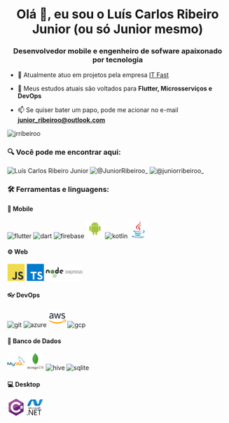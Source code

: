 <h1 align="center">Olá 👋, eu sou o Luís Carlos Ribeiro Junior (ou só Junior mesmo)</h1>
<h3 align="center">Desenvolvedor mobile e engenheiro de sofware apaixonado por tecnologia</h3>

- 🔭 Atualmente atuo em projetos pela empresa [IT Fast](https://itfast.com.br/site)

- 🌱 Meus estudos atuais são voltados para **Flutter, Microsserviços e DevOps**

- 📫 Se quiser bater um papo, pode me acionar no e-mail **junior_ribeiroo@outlook.com**

<p align="left"> <img src="https://komarev.com/ghpvc/?username=jrribeiroo&label=Profile%20views&color=0e75b6&style=flat" alt="jrribeiroo" /> </p>

<h3 align="left">🔍 Você pode me encontrar aqui:</h3>
<p align="left">
 </a href="https://www.linkedin.com/in/juniorribeiroo/" target="blank"><img align="center" src="https://www.vectorlogo.zone/logos/linkedin/linkedin-tile.svg" alt="Luís Carlos Ribeiro Junior" height="40" width="40" />  
 </a href="https://twitter.com/JuniorRibeiroo_" target="blank"><img align="center" src="https://www.vectorlogo.zone/logos/twitter/twitter-tile.svg" alt="@JuniorRibeiroo_" height="40" width="40" />  
 </a href="https://medium.com/@juniorribeiroo_" target="blank"><img align="center" src="https://www.vectorlogo.zone/logos/medium/medium-tile.svg" alt="@juniorribeiroo_" height="40" width="40" />  
</p>

<h3 align="left">🛠 Ferramentas e linguagens:</h3>
<h4 align="left">📱 Mobile</h4>
<p align="left">
 </a href="https://flutter.dev" target="_blank"> <img src="https://www.vectorlogo.zone/logos/flutterio/flutterio-icon.svg" alt="flutter" width="40" height="40"/>  
 </a href="https://dart.dev" target="_blank"> <img src="https://www.vectorlogo.zone/logos/dartlang/dartlang-icon.svg" alt="dart" width="40" height="40"/>  
 </a href="https://firebase.google.com/" target="_blank"> <img src="https://www.vectorlogo.zone/logos/firebase/firebase-icon.svg" alt="firebase" width="40" height="40"/>  
 </a href="https://developer.android.com" target="_blank"> <img src="https://raw.githubusercontent.com/devicons/devicon/master/icons/android/android-original-wordmark.svg" alt="android" width="40" height="40"/> 
 </a href="https://kotlinlang.org" target="_blank"> <img src="https://www.vectorlogo.zone/logos/kotlinlang/kotlinlang-icon.svg" alt="kotlin" width="40" height="40"/>  
 </a href="https://www.java.com" target="_blank"> <img src="https://raw.githubusercontent.com/devicons/devicon/master/icons/java/java-original.svg" alt="java" width="40" height="40"/>  
</p>
<h4 align="left">⚙ Web</h4>
<p align="left">
 </a href="https://developer.mozilla.org/en-US/docs/Web/JavaScript" target="_blank"> <img src="https://raw.githubusercontent.com/devicons/devicon/master/icons/javascript/javascript-original.svg" alt="javascript" width="40" height="40"/> 
 </a href="https://www.typescriptlang.org/" target="_blank"> <img src="https://raw.githubusercontent.com/devicons/devicon/master/icons/typescript/typescript-original.svg" alt="typescript" width="40" height="40"/> 
 </a href="https://nodejs.org" target="_blank"> <img src="https://raw.githubusercontent.com/devicons/devicon/master/icons/nodejs/nodejs-original-wordmark.svg" alt="nodejs" width="40" height="40"> 
 </a href="https://expressjs.com" target="_blank"> <img src="https://raw.githubusercontent.com/devicons/devicon/master/icons/express/express-original-wordmark.svg" alt="express" width="40" height="40"/> 
</p>
<h4 align="left">👓 DevOps</h4>
<p align="left">
 </a href="https://git-scm.com/" target="_blank"> <img src="https://www.vectorlogo.zone/logos/git-scm/git-scm-icon.svg" alt="git" width="40" height="40"/>  
 </a href="https://azure.microsoft.com/en-in/" target="_blank"> <img src="https://www.vectorlogo.zone/logos/microsoft_azure/microsoft_azure-icon.svg" alt="azure" width="40" height="40"/> 
 </a href="https://aws.amazon.com" target="_blank"> <img src="https://raw.githubusercontent.com/devicons/devicon/master/icons/amazonwebservices/amazonwebservices-original-wordmark.svg" alt="aws" width="40" height="40"/> 
 </a href="https://cloud.google.com" target="_blank"> <img src="https://www.vectorlogo.zone/logos/google_cloud/google_cloud-icon.svg" alt="gcp" width="40" height="40"/>  
</p>
<h4 align="left">🎲 Banco de Dados</h4>
<p align="left">
 </a href="https://www.mysql.com/" target="_blank"> <img src="https://raw.githubusercontent.com/devicons/devicon/master/icons/mysql/mysql-original-wordmark.svg" alt="mysql" width="40" height="40"/> 
 </a href="https://www.mongodb.com/" target="_blank"> <img src="https://raw.githubusercontent.com/devicons/devicon/master/icons/mongodb/mongodb-original-wordmark.svg" alt="mongodb" width="40" height="40"/>  
 </a href="https://hive.apache.org/" target="_blank"> <img src="https://www.vectorlogo.zone/logos/apache_hive/apache_hive-icon.svg" alt="hive" width="40" height="40"/>  
 </a href="https://www.sqlite.org/" target="_blank"> <img src="https://www.vectorlogo.zone/logos/sqlite/sqlite-icon.svg" alt="sqlite" width="40" height="40"/>  
</p>
<h4 align="left">💻 Desktop</h4>
<p align="left">
 </a href="https://www.w3schools.com/cs/" target="_blank"> <img src="https://raw.githubusercontent.com/devicons/devicon/master/icons/csharp/csharp-original.svg" alt="csharp" width="40" height="40"/>  
 </a href="https://dotnet.microsoft.com/" target="_blank"> <img src="https://raw.githubusercontent.com/devicons/devicon/master/icons/dot-net/dot-net-original-wordmark.svg" alt="dotnet" width="40" height="40"/>  
</p>

